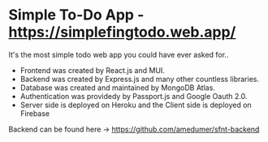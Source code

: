 # Simple To-Do App - https://simplefingtodo.web.app/

It's the most simple todo web app you could have ever asked for.. 

- Frontend was created by React.js and MUI. 
- Backend was created by Express.js and many other countless libraries. 
- Database was created and maintained by MongoDB Atlas. 
- Authentication was providedy by Passport.js and Google Oauth 2.0. 
- Server side is deployed on Heroku and the Client side is deployed on Firebase 

Backend can be found here -> https://github.com/amedumer/sfnt-backend

